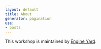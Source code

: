 ```yaml
---
layout: default
title: About
generator: pagination
use:
- posts
---
```


This workshop is maintained by [Engine Yard](https://www.engineyard.com).
